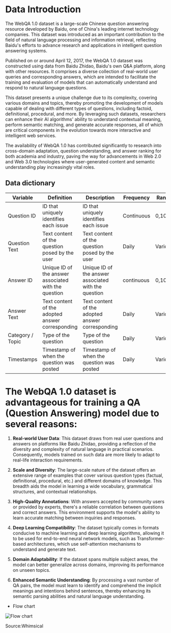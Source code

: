 # Data Introduction
The WebQA 1.0 dataset is a large-scale Chinese question answering resource developed by Baidu, one of China's leading internet technology companies. This dataset was introduced as an important contribution to the field of natural language processing and information retrieval, reflecting Baidu's efforts to advance research and applications in intelligent question answering systems.

Published on or around April 12, 2017, the WebQA 1.0 dataset was constructed using data from Baidu Zhidao, Baidu's own Q&A platform, along with other resources. It comprises a diverse collection of real-world user queries and corresponding answers, which are intended to facilitate the training and evaluation of models that can automatically understand and respond to natural language questions.

This dataset presents a unique challenge due to its complexity, covering various domains and topics, thereby promoting the development of models capable of dealing with different types of questions, including factoid, definitional, procedural, and more. By leveraging such datasets, researchers can enhance their AI algorithms' ability to understand contextual meaning, perform semantic matching, and generate accurate responses, all of which are critical components in the evolution towards more interactive and intelligent web services.

The availability of WebQA 1.0 has contributed significantly to research into cross-domain adaptation, question understanding, and answer ranking for both academia and industry, paving the way for advancements in Web 2.0 and Web 3.0 technologies where user-generated content and semantic understanding play increasingly vital roles.
## Data dictionary
| Variable        | Definition                                          | Description                                         | Frequency     | Range                | Unit        | Type      |
|-----------------|-----------------------------------------------------|-----------------------------------------------------|---------------|----------------------|-------------|-----------|
| Question ID     | ID that uniquely identifies each issue              | ID that uniquely identifies each issue              | Continuous    | 0,100                | N/A         | Integer   |
| Question Text   | Text content of the question posed by the user      | Text content of the question posed by the user      | Daily         | Various              | N/A         | String    |
| Answer ID       | Unique ID of the answer associated with the question| Unique ID of the answer associated with the question| continuous    | 0,100                | N/A         | Numerical |
| Answer Text     | Text content of the adopted answer corresponding    | Text content of the adopted answer corresponding    | Daily         | Various              | N/A         | String    |
| Category / Topic| Type of the question                                | Type of the question                                | Daily         | Various              | N/A         | String    |
| Timestamps      | Timestamp of when the question was posted           | Timestamp of when the question was posted           | Daily         | Various              | N/A         | String    |

# The WebQA 1.0 dataset is advantageous for training a QA (Question Answering) model due to several reasons:

1. **Real-world User Data**: This dataset draws from real user questions and answers on platforms like Baidu Zhidao, providing a reflection of the diversity and complexity of natural language in practical scenarios. Consequently, models trained on such data are more likely to adapt to real-life interaction requirements.

2. **Scale and Diversity**: The large-scale nature of the dataset offers an extensive range of examples that cover various question types (factual, definitional, procedural, etc.) and different domains of knowledge. This breadth aids the model in learning a wide vocabulary, grammatical structures, and contextual relationships.

3. **High-Quality Annotations**: With answers accepted by community users or provided by experts, there's a reliable correlation between questions and correct answers. This environment supports the model's ability to learn accurate matching between inquiries and responses.

4. **Deep Learning Compatibility**: The dataset typically comes in formats conducive to machine learning and deep learning algorithms, allowing it to be used for end-to-end neural network models, such as Transformer-based architectures, which use self-attention mechanisms to understand and generate text.

5. **Domain Adaptability**: If the dataset spans multiple subject areas, the model can better generalize across domains, improving its performance on unseen topics.

6. **Enhanced Semantic Understanding**: By processing a vast number of QA pairs, the model must learn to identify and comprehend the implicit meanings and intentions behind sentences, thereby enhancing its semantic parsing abilities and natural language understanding.

- Flow chart

<img src="Title_ Anatomy of a Large-Scale Hypertextual Web Search Engine(Lawrence, 1998) - Keyword Matching Based Retrieval Model.png" alt="Flow chart">

Source:Whimsical
